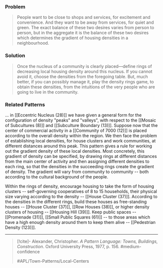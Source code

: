 ### Problem
>People want to be close to shops and services, for excitement and convenience. And they want to be away from services, for quiet and green. The exact balance of these two desires varies from person to person, but in the aggregate it is the balance of these two desires which determines the gradient of housing densities in a neighbourhood.

### Solution
>Once the nucleus of a community is clearly placed—define rings of decreasing local housing density around this nucleus. If you cannot avoid it, choose the densities from the foregoing table. But, much better, if you can possibly manage it, play the density rings game, to obtain these densities, from the intuitions of the very people who are going to live in the community.

### Related Patterns
... in [[Eccentric Nucleus (28)]] we have given a general form for the configuration of density "peaks" and "valleys", with respect to the [[Mosaic of Subcultures (8)]] and [[Subculture Boundary (13)]]. Suppose now that the center of commercial activity in a [[Community of 7000 (12)]] is placed according to the overall density within the region. We then face the problem of establishing local densities, for house clusters and work communities, at different distances around this peak. This pattern gives a rule for working out the gradient density of these local densities. Most concretely, this gradient of density can be specified, by drawing rings at different distances from the main center of activity and then assigning different densities to each ring, so that the densities in the succeeding rings create the gradient of density. The gradient will vary from community to community -- both according to the cultural background of the people.

Within the rings of density, encourage housing to take the form of housing clusters -- self-governing cooperatives of 8 to 15 households, their physical size varying according to the density -- [[House Cluster (37)]]. According to the densities in the different rings, build these houses as free-standing houses -- [[House Cluster (37)]], [[Row Houses (38)]], or higher density clusters of housing -- [[Housing Hill (39)]]. Keep public spaces -- [[Promenade (31)]], [[Small Public Squares (61)]] -- to those areas which have a high enough density around them to keep them alive -- [[Pedestrian Density (123)]].

---

> [!cite]- Alexander, Christopher. _A Pattern Language: Towns, Buildings, Construction_. Oxford University Press, 1977, p. 156.
> #medium-confidence
>
> #APL/Town-Patterns/Local-Centers
